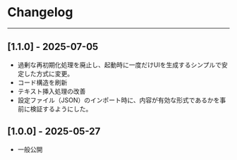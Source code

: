 # Changelog

---

## [1.1.0] - 2025-07-05
- 過剰な再初期化処理を廃止し、起動時に一度だけUIを生成するシンプルで安定した方式に変更。
- コード構造を刷新
- テキスト挿入処理の改善
- 設定ファイル（JSON）のインポート時に、内容が有効な形式であるかを事前に検証するようにした。

## [1.0.0] - 2025-05-27
- 一般公開